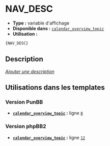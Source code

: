 # NAV_DESC
* __Type :__ variable d'affichage
* __Disponible dans :__ [`calendar_overview_topic`](../tpl/var/calendar_overview_topic.md#readme)
* __Utilisation :__

```html
{NAV_DESC}
```

## Description
[*Ajouter une description*](https://fa-tvars.appspot.com/var/NAV_DESC)

## Utilisations dans les templates

### Version PunBB
* __[`calendar_overview_topic`](../tpl/var/calendar_overview_topic.md#readme) :__ ligne [`8`](../tpl/src/punbb/calendar_overview_topic.tpl#L8)

### Version phpBB2
* __[`calendar_overview_topic`](../tpl/var/calendar_overview_topic.md#readme) :__ ligne [`12`](../tpl/src/subsilver/calendar_overview_topic.tpl#L12)